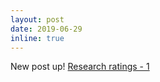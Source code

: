 ```yaml
---
layout: post
date: 2019-06-29
inline: true
---
```

New post up! [Research ratings - 1](https://grep-aarkash.github.io/blog/2019/Evolution-of-research-interests!/)
